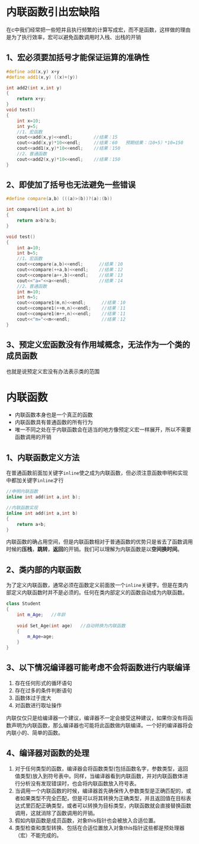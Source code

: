 # 内联函数引出宏缺陷

在c中我们经常把一些短并且执行频繁的计算写成宏，而不是函数，这样做的理由是为了执行效率，宏可以避免函数调用时入栈、出栈的开销

## 1、宏必须要加括号才能保证运算的准确性

```c++
#define add(x,y) x+y
#define add1(x,y) ((x)+(y))

int add2(int x,int y)
{
    return x+y;
}
void test()
{
    int x=10;
    int y=5;
    //1、宏函数
    cout<<add(x,y)<<endl;        //结果：15
    cout<<add(x,y)*10<<endl;     //结果：60   预期结果：（10+5）*10=150
    cout<<add1(x,y)*10<<endl;    //结果：150
    //2、普通函数
    cout<<add2(x,y)*10<<endl;    //结果：150
}
```

## 2、即使加了括号也无法避免一些错误

```c++
#define compare(a,b) (((a)>(b))?(a):(b))

int compare1(int a,int b)
{
    return a>b?a:b;
}

void test()
{
    int a=10;
    int b=5;
    //1、宏函数
    cout<<compare(a,b)<<endl;      //结果：10
    cout<<compare(++a,b)<<endl;    //结果：12
    cout<<compare(a++,b)<<endl;    //结果：13
    cout<<"a="<<a<<endl;           //结果：14
    //2、普通函数
    int m=10;
    int n=5;
    cout<<compare1(m,n)<<endl;      //结果：10
    cout<<compare1(++m,n)<<endl;    //结果：11
    cout<<compare1(m++,n)<<endl;    //结果：11
    cout<<"m="<<m<<endl;            //结果：12
}
```

## 3、预定义宏函数没有作用域概念，无法作为一个类的成员函数

也就是说预定义宏没有办法表示类的范围

# 内联函数

* 内联函数本身也是一个真正的函数
* 内联函数具有普通函数的所有行为
* 唯一不同之处在于内联函数会在适当的地方像预定义宏一样展开，所以不需要函数调用的开销

## 1、内联函数定义方法

在普通函数前面加关键字`inline`使之成为内联函数，但必须注意函数申明和实现中都加关键字`inline`才行

```c++
//申明内联函数
inline int add(int a,int b);

//内联函数实现
inline int add(int a,int b)
{
    return a+b;
}
```

内联函数的确占用空间，但是内联函数相对于普通函数的优势只是省去了函数调用时候的**压栈**，**跳转**，**返回**的开销。我们可以理解为内联函数是以**空间换时间**。

## 2、类内部的内联函数

为了定义内联函数，通常必须在函数定义前面放一个`inline`关键字。但是在类内部定义内联函数时并不是必须的。任何在类内部定义的函数自动成为内联函数。

```c++
class Student
{
    int m_Age;   //年龄
    
    void Set_Age(int age)   //自动转换为内联函数
    {
        m_Age=age;
    }
}
```

## 3、以下情况编译器可能考虑不会将函数进行内联编译

1. 存在任何形式的循环语句
2. 存在过多的条件判断语句
3. 函数体过于庞大
4. 对函数进行取址操作  

内联仅仅只是给编译器一个建议，编译器不一定会接受这种建议，如果你没有将函数声明为内联函数，那么编译器也可能将此函数做内联编译。一个好的编译器将会内联小的、简单的函数。

## 4、编译器对函数的处理

1. 对于任何类型的函数，编译器会将函数类型(包括函数名字，参数类型，返回值类型)放入到符号表中。同样，当编译器看到内联函数，并对内联函数体进行分析没有发现错误时，也会将内联函数放入符号表。
2. 当调用一个内联函数的时候，编译器首先确保传入参数类型是正确匹配的，或者如果类型不完全匹配，但是可以将其转换为正确类型，并且返回值在目标表达式里匹配正确类型，或者可以转换为目标类型，内联函数就会直接替换函数调用，这就消除了函数调用的开销。
3. 假如内联函数是成员函数，对象this指针也会被放入合适位置。
4. 类型检查和类型转换、包括在合适位置放入对象this指针这些都是预处理器（宏）不能完成的。

